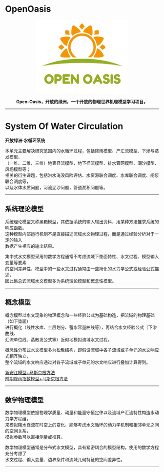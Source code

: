 # OpenOasis

<center>

![logo](../resource/logo/logo.jpeg)   

**Open-Oasis，开放的绿洲，一个开放的物理世界机理模型学习项目。**

</center>

---------------------------------------------------------------------------


# System Of Water Circulation
**开放绿洲·水循环系统**  

本单元主要解决研究范围内的水循环过程，包括降雨模型、产汇流模型、下渗与蒸发模型、  
（一维、二维、三维）地表径流模型、地下径流模型、排水管网模型、潮汐模型、风场模型等；  
相关的衍生课题，包括洪水淹没风险评估、水资源联合调度、水库联合调度、闸泵联合调度等，  
以及水体水质问题，河流泥沙问题，管道淤积问题等。

---------------------------------------------------------------------------

## 系统理论模型
系统理论模型又称黑箱模型，其依据系统的输入输出资料，用某种方法推求系统的响应函数。  
这种模型内部运行机制不是直接描述流域水文物理过程，而是通过经验分析对于一定的输入  
数据产生相应的输出结果。

集中式水文模型采用的数学方程通常不考虑流域下垫面特性、水文过程、模型输入变量等要素  
的空间差异性，模型中的一些水文过程通常由一些简化的水力学公式或经验公式描述，  
因此集总式流域水文模型多为系统理论模型和概念性模型。

---------------------------------------------------------------------------

## 概念模型
概念模型以水文现象的物理概念和一些经验公式为基础构造，把流域的物理基础（如下垫面）  
进行概化（线性水库、土层划分、蓄水容量曲线等），再结合水文经验公式（下渗曲线、  
汇流单位线、蒸散发公式等）近似地模拟流域水文过程。  

概念性分布式水文模型多为松散结构，即假设流域中各子流域或子单元的水文响应式相互独立，  
整个流域的水文响应通过对各子流域或子单元的水文响应进行叠加计算得到。

[新安江模型+马斯京根方法](./XajModelwithMsk/README.md)  
[前期降雨指数模型+马斯京根方法](./ApiModelwithMsk/README.md)  

---------------------------------------------------------------------------

## 数学物理模型
数学物理模型依据物理学质量、动量和能量守恒定律以及流域产汇流特性构造水动力学方程组，  
来模拟降水径流在时空上的变化、能够考虑水文循环的动力学机制和相邻单元之间的空间关系，  
模拟参数可以直接测量或推算。

数学物理模型通常是分布式水文模型，具有紧密耦合的模型结构，使用的数学方程充分考虑了  
水文过程、输入变量、边界条件和流域几何特征的空间差异性。

---------------------------------------------------------------------------